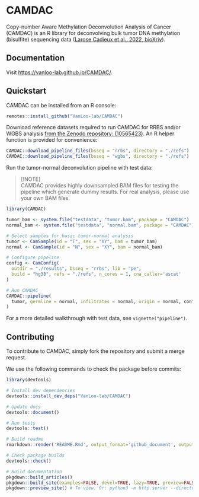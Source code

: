 
<!-- README.md is generated from README.Rmd. Please edit that file -->

# CAMDAC

Copy-number Aware Methylation Deconvolution Analysis of Cancer (CAMDAC)
is an R library for deconvolving bulk tumor DNA methylation (bisulfite)
sequencing data ([Larose Cadieux et al., 2022,
bioXriv](https://www.biorxiv.org/content/10.1101/2020.11.03.366252v2)).

<!-- badges: start -->

<!-- badges: end -->

## Documentation

Visit <https://vanloo-lab.github.io/CAMDAC/>.

## Quickstart

CAMDAC can be installed from an R console:

``` r
remotes::install_github("VanLoo-lab/CAMDAC")
```

Download reference datasets required to run CAMDAC for RRBS and/or WGBS
analysis [from the Zenodo repository:
(10565423)](https://zenodo.org/records/10565423/). An R helper function
is provided for convenience:

``` r
CAMDAC::download_pipeline_files(bsseq = "rrbs", directory = "./refs")
CAMDAC::download_pipeline_files(bsseq = "wgbs", directory = "./refs")
```

Run the tumor-normal deconvolution pipeline with test data:

> \[\!NOTE\]  
> CAMDAC provides highly downsampled BAM files for testing the pipeline
> which generate dummy results. For real analysis, please use your own
> BAM files.

``` r
library(CAMDAC)

tumor_bam <- system.file("testdata", "tumor.bam", package = "CAMDAC")
normal_bam <- system.file("testdata", "normal.bam", package = "CAMDAC")

# Select samples for basic tumor-normal analysis
tumor <- CamSample(id = "T", sex = "XY", bam = tumor_bam)
normal <- CamSample(id = "N", sex = "XY", bam = normal_bam)

# Configure pipeline
config <- CamConfig(
  outdir = "./results", bsseq = "rrbs", lib = "pe",
  build = "hg38", refs = "./refs", n_cores = 1, cna_caller='ascat'
)

# Run CAMDAC
CAMDAC::pipeline(
  tumor, germline = normal, infiltrates = normal, origin = normal, config
)
```

For a more detailed walkthrough with test data, see
`vignette("pipeline")`.

## Contributing

To contribute to CAMDAC, simply fork the repository and submit a merge
request.

We use the following commands to check the package before commits:

``` r
library(devtools)

# Install dev dependencies
devtools::install_dev_deps("VanLoo-lab/CAMDAC")

# Update docs
devtools::document()

# Run tests
devtools::test()

# Build readme
rmarkdown::render('README.Rmd', output_format='github_document', output_file='README.md')

# Check package builds
devtools::check()

# Build documentation
pkgdown::build_articles()
pkgdown::build_site(examples=FALSE, devel=TRUE, lazy=TRUE, preview=FALSE)
pkgdown::preview_site() # To view. Or: python3 -m http.server --directory docs 8000
```
